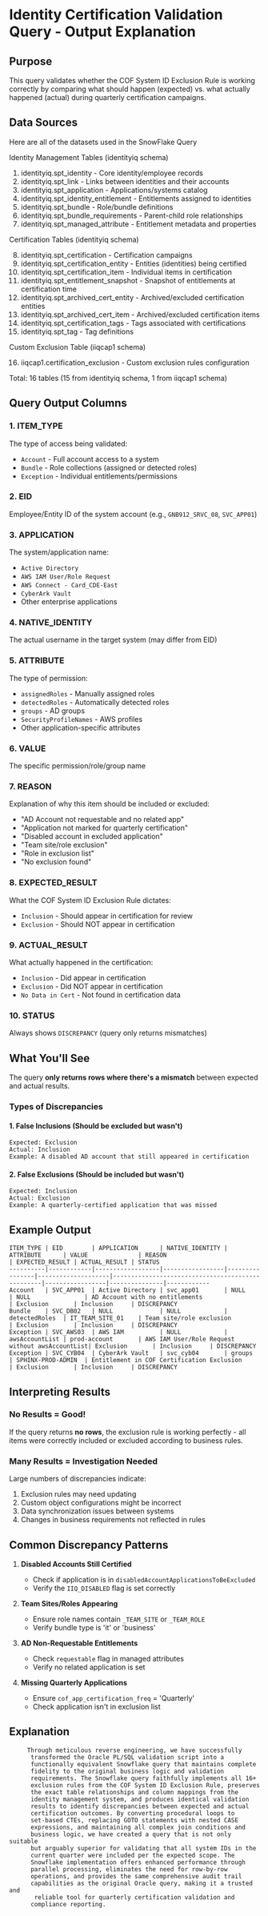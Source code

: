 # Identity Certification Validation Query - Output Explanation

## Purpose
This query validates whether the COF System ID Exclusion Rule is working correctly by comparing what should happen (expected) vs. what actually happened (actual) during quarterly certification campaigns.

## Data Sources

Here are all of the datasets used in the SnowFlake Query

  Identity Management Tables (identityiq schema)

  1. identityiq.spt_identity - Core identity/employee records
  2. identityiq.spt_link - Links between identities and their accounts
  3. identityiq.spt_application - Applications/systems catalog
  4. identityiq.spt_identity_entitlement - Entitlements assigned to
  identities
  5. identityiq.spt_bundle - Role/bundle definitions
  6. identityiq.spt_bundle_requirements - Parent-child role relationships
  7. identityiq.spt_managed_attribute - Entitlement metadata and properties

  Certification Tables (identityiq schema)

  8. identityiq.spt_certification - Certification campaigns
  9. identityiq.spt_certification_entity - Entities (identities) being
  certified
  10. identityiq.spt_certification_item - Individual items in certification
  11. identityiq.spt_entitlement_snapshot - Snapshot of entitlements at
  certification time
  12. identityiq.spt_archived_cert_entity - Archived/excluded certification
   entities
  13. identityiq.spt_archived_cert_item - Archived/excluded certification
  items
  14. identityiq.spt_certification_tags - Tags associated with
  certifications
  15. identityiq.spt_tag - Tag definitions

  Custom Exclusion Table (iiqcap1 schema)

  16. iiqcap1.certification_exclusion - Custom exclusion rules
  configuration

  Total: 16 tables (15 from identityiq schema, 1 from iiqcap1 schema)

## Query Output Columns

### 1. **ITEM_TYPE**
The type of access being validated:
- `Account` - Full account access to a system
- `Bundle` - Role collections (assigned or detected roles)
- `Exception` - Individual entitlements/permissions

### 2. **EID**
Employee/Entity ID of the system account (e.g., `GNB912_SRVC_08`, `SVC_APP01`)

### 3. **APPLICATION**
The system/application name:
- `Active Directory`
- `AWS IAM User/Role Request`
- `AWS Connect - Card_CDE-East`
- `CyberArk Vault`
- Other enterprise applications

### 4. **NATIVE_IDENTITY**
The actual username in the target system (may differ from EID)

### 5. **ATTRIBUTE**
The type of permission:
- `assignedRoles` - Manually assigned roles
- `detectedRoles` - Automatically detected roles
- `groups` - AD groups
- `SecurityProfileNames` - AWS profiles
- Other application-specific attributes

### 6. **VALUE**
The specific permission/role/group name

### 7. **REASON**
Explanation of why this item should be included or excluded:
- "AD Account not requestable and no related app"
- "Application not marked for quarterly certification"
- "Disabled account in excluded application"
- "Team site/role exclusion"
- "Role in exclusion list"
- "No exclusion found"

### 8. **EXPECTED_RESULT**
What the COF System ID Exclusion Rule dictates:
- `Inclusion` - Should appear in certification for review
- `Exclusion` - Should NOT appear in certification

### 9. **ACTUAL_RESULT**
What actually happened in the certification:
- `Inclusion` - Did appear in certification
- `Exclusion` - Did NOT appear in certification
- `No Data in Cert` - Not found in certification data

### 10. **STATUS**
Always shows `DISCREPANCY` (query only returns mismatches)

## What You'll See

The query **only returns rows where there's a mismatch** between expected and actual results.

### Types of Discrepancies

#### 1. **False Inclusions** (Should be excluded but wasn't)
```
Expected: Exclusion
Actual: Inclusion
Example: A disabled AD account that still appeared in certification
```

#### 2. **False Exclusions** (Should be included but wasn't)
```
Expected: Inclusion  
Actual: Exclusion
Example: A quarterly-certified application that was missed
```

## Example Output

```
ITEM_TYPE | EID        | APPLICATION      | NATIVE_IDENTITY | ATTRIBUTE      | VALUE              | REASON                                           | EXPECTED_RESULT | ACTUAL_RESULT | STATUS
----------|------------|------------------|-----------------|----------------|--------------------|--------------------------------------------------|-----------------|---------------|------------
Account   | SVC_APP01  | Active Directory | svc_app01       | NULL           | NULL               | AD Account with no entitlements                 | Exclusion       | Inclusion     | DISCREPANCY
Bundle    | SVC_DB02   | NULL             | NULL            | detectedRoles  | IT_TEAM_SITE_01    | Team site/role exclusion                         | Exclusion       | Inclusion     | DISCREPANCY
Exception | SVC_AWS03  | AWS IAM          | NULL            | awsAccountList | prod-account       | AWS IAM User/Role Request without awsAccountList| Exclusion       | Inclusion     | DISCREPANCY
Exception | SVC_CYB04  | CyberArk Vault   | svc_cyb04       | groups         | SPHINX-PROD-ADMIN  | Entitlement in COF Certification Exclusion      | Exclusion       | Inclusion     | DISCREPANCY
```

## Interpreting Results

### No Results = Good!
If the query returns **no rows**, the exclusion rule is working perfectly - all items were correctly included or excluded according to business rules.

### Many Results = Investigation Needed
Large numbers of discrepancies indicate:
1. Exclusion rules may need updating
2. Custom object configurations might be incorrect
3. Data synchronization issues between systems
4. Changes in business requirements not reflected in rules

## Common Discrepancy Patterns

1. **Disabled Accounts Still Certified**
   - Check if application is in `disabledAccountApplicationsToBeExcluded`
   - Verify the `IIQ_DISABLED` flag is set correctly

2. **Team Sites/Roles Appearing**
   - Ensure role names contain `_TEAM_SITE` or `_TEAM_ROLE`
   - Verify bundle type is 'it' or 'business'

3. **AD Non-Requestable Entitlements**
   - Check `requestable` flag in managed attributes
   - Verify no related application is set

4. **Missing Quarterly Applications**
   - Ensure `cof_app_certification_freq` = 'Quarterly'
   - Check application isn't in exclusion list

## Explanation 

         Through meticulous reverse engineering, we have successfully
          transformed the Oracle PL/SQL validation script into a
          functionally equivalent Snowflake query that maintains complete
          fidelity to the original business logic and validation
          requirements. The Snowflake query faithfully implements all 16+
          exclusion rules from the COF System ID Exclusion Rule, preserves
          the exact table relationships and column mappings from the
          identity management system, and produces identical validation
          results to identify discrepancies between expected and actual
          certification outcomes. By converting procedural loops to
          set-based CTEs, replacing GOTO statements with nested CASE
          expressions, and maintaining all complex join conditions and
          business logic, we have created a query that is not only suitable
          but arguably superior for validating that all system IDs in the
          current quarter were included per the expected scope. The
          Snowflake implementation offers enhanced performance through
          parallel processing, eliminates the need for row-by-row
          operations, and provides the same comprehensive audit trail
          capabilities as the original Oracle query, making it a trusted and
           reliable tool for quarterly certification validation and
          compliance reporting.

